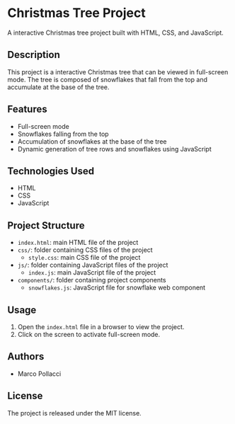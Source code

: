 # Christmas Tree Project

A interactive Christmas tree project built with HTML, CSS, and JavaScript.

## Description

This project is a interactive Christmas tree that can be viewed in full-screen mode. The tree is composed of snowflakes that fall from the top and accumulate at the base of the tree.

## Features

- Full-screen mode
- Snowflakes falling from the top
- Accumulation of snowflakes at the base of the tree
- Dynamic generation of tree rows and snowflakes using JavaScript

## Technologies Used

- HTML
- CSS
- JavaScript

## Project Structure

- `index.html`: main HTML file of the project
- `css/`: folder containing CSS files of the project
  - `style.css`: main CSS file of the project
- `js/`: folder containing JavaScript files of the project
  - `index.js`: main JavaScript file of the project
- `components/`: folder containing project components
  - `snowflakes.js`: JavaScript file for snowflake web component

## Usage

1.  Open the `index.html` file in a browser to view the project.
2.  Click on the screen to activate full-screen mode.

## Authors

- Marco Pollacci

## License

The project is released under the MIT license.
